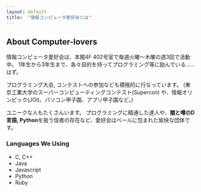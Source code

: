 ```yaml
---
layout: default
title:  "情報コンピュータ愛好会とは"
---
```


## About Computer-lovers

情報コンピュータ愛好会は、本館4F 402号室で毎週火曜〜木曜の週3回で活動中。 1年生から3年生まで、各々目的を持ってプログラミング等に励んでいる……はず。

プログラミング大会, コンテストへの参加なども積極的に行なっています。 (東京工業大学のスーパーコンピューティングコンテスト(Supercon) や、情報オリンピック(JOI)、パソコン甲子園、アプリ甲子園など。)

ユニークな人もたくさんいます。 プログラミングに精通した達人や、<b>闇と噂のD言語, Python</b>を扱う信者の存在など、愛好会はベールに包まれた愉快な団体です。

### Languages We Using

- C, C++
- Java
- Javascript
- Python
- Ruby
